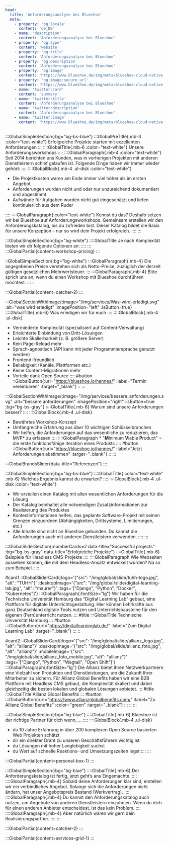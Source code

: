 ```yaml
---
head:
  title: 'Anforderungsanalyse bei Blueshoe'
  meta:
    - property: 'og:locale'
      content: 'de_DE'
    - name: 'description'
      content: 'Anforderungsanalyse bei Blueshoe'
    - property: 'og:type'
      content: 'website'
    - property: 'og:title'
      content: 'Anforderungsanalyse bei Blueshoe'
    - property: 'og:description'
      content: 'Anforderungsanalyse bei Blueshoe'
    - property: 'og:image'
      content: 'https://www.blueshoe.de/img/meta/blueshoe-cloud-native-devlopment.png'
    - property: 'og:image:secure_url'
      content: 'https://www.blueshoe.de/img/meta/blueshoe-cloud-native-devlopment.png'
    - name: 'twitter:card'
      content: 'summary'
    - name: 'twitter:title'
      content: 'Anforderungsanalyse bei Blueshoe'
    - name: 'twitter:description'
      content: 'Anforderungsanalyse bei Blueshoe'
    - name: 'twitter:image'
      content: 'https://www.blueshoe.de/img/meta/blueshoe-cloud-native-devlopment.png'
---
```


:::GlobalSimpleSection{:bg="bg-bs-blue"}
:::GlobalPreTitle{.mb-3 :color="text-white"}
Erfolgreiche Projekte starten mit exzellenten Anforderungen
:::
::::GlobalTitle{.mb-6 :color="text-white"}
Unsere Anforderungsworkshops
::::
::::GlobalParagraph{.mb-4 :color="text-white"}
Seit 2014 berichten uns Kunden, was in vorherigen Projekten mit anderen Dienstleistern schief gelaufen ist. Folgende Dinge haben wir immer wieder gehört:
::::
::::GlobalBlock{.mb-4 .ul-disk :color="text-white"}
- Die Projektkosten waren am Ende immer viel höher als im ersten Angebot
- Anforderungen wurden nicht und oder nur unzureichend dokumentiert und abgestimmt
- Aufwände für Aufgaben wurden nicht gut eingeschätzt und liefen kontinuierlich aus dem Ruder

::::
::::GlobalParagraph{:color="text-white"}
Kennst du das? Deshalb setzen wir bei Blueshoe auf Anforderungsworkshops. Gemeinsam erstellen wir den Anforderungskatalog, bis du zufrieden bist. Dieser Katalog bildet die Basis für unsere Konzeption – nur so wird dein Projekt erfolgreich.
::::
:::


<!--- Pricing --->
:::GlobalSimpleSection{:bg="bg-white"}
::::GlobalTitle
Je nach Komplexität bieten wir dir folgende Optionen an:
::::
:::
:::GlobalPartial{content=workshop-pricing}
:::

::GlobalSimpleSection{:bg="bg-white"}
:::GlobalParagraph{.mb-4}
Die angegebenen Preise verstehen sich als Netto-Preise, zuzüglich der derzeit gültigen gesetzlichen Mehrwertsteuer. 
:::
:::GlobalParagraph{.mb-4}
Bitte sprich uns an, wenn du einen Workshop mit Blueshoe durchführen möchtest.
:::
::

<!--- Call an expert --->
:::GlobalPartial{content=catcher-2}
:::

<!--- Was erledigen wir für euch --->
:::GlobalSectionWithImage{:image="/img/services/Was-wird-erledigt.svg" :alt="was wird erledigt" :imagePosition="left" :isButton=true}
::::GlobalTitle{.mb-6}
Was erledigen wir für euch
::::
::::GlobalBlock{.mb-4 .ul-disk}
- Verminderte Komplexität (spezialisiert auf Content-Verwaltung)
- Erleichterte Einbindung von Dritt-Lösungen
- Leichte Skalierbarkeit (z. B. größere Server)
- Kein Page-Reload mehr
- Sprach-agnostisch (API kann mit jeder Programmiersprache genutzt werden)
- Frontend-freundlich
- Beliebigkeit (Kanäle, Plattformen etc.)
- Keine Content-Migrationen mehr
- Vorteile dank Open Source
::::
#button
::GlobalButton{:url="https://blueshoe.io/hannes/" :label="Termin vereinbaren" :target="_blank"}
::
:::

<!--- Warum sind unsere Anforderungen besser? --->
:::GlobalSectionWithImage{:image="/img/services/bessere_anforderungen.svg" :alt="bessere anforderungen" :imagePosition="right" :isButton=true :bg="bg-bs-gray"}
::::GlobalTitle{.mb-6}
Warum sind unsere Anforderungen besser?
::::
::::GlobalBlock{.mb-4 .ul-disk}
- Bewährtes Workshop-Konzept
- Umfangreiche Erfahrung aus über 10 wichtigen Schlüsselbranchen
- Wir helfen, die Anforderungen auf das wesentliche zu reduzieren, das MVP* zu erfassen
::::
::::GlobalParagraph
\* "**M**inimum **V**iable **P**roduct" = die erste funktionsfähige Iteration eines Produkts
::::
#button
::GlobalButton{:url="https://blueshoe.io/hannes/" :label="Jetzt Anforderungen abstimmen" :target="_blank"}
::
:::

<!--- Referenzen --->
:::GlobalBrandsSlider{data-title="Referenzen"}
:::

<!--- Welches Ergebnis kannst du erwarten?--->
:::GlobalSimpleSection{:bg="bg-bs-blue"}
::::GlobalTitle{:color="text-white" .mb-6}
Welches Ergebnis kannst du erwarten?
::::
::::GlobalBlock{.mb-4 .ul-disk :color="text-white"}
- Wir erstellen einen Katalog mit allen wesentlichen Anforderungen für die Lösung
- Der Katalog beinhaltet alle notwendigen Zusatzinformationen zur Realisierung des Produktes
- Kontextinformationen helfen, das geplante Software-Projekt mit seinen Grenzen einzuordnen (Abhängigkeiten, Drittsysteme, Limitierungen, etc.)
- Alle Inhalte sind nicht an Blueshoe gebunden. Du kannst die Anforderungen auch mit anderen Dienstleistern verwenden.
::::
:::


<!--- Projekte --->
:::GlobalSliderSection{:numberCards=2 data-title="Successful projects" :bg="bg-bs-gray" data-title="Erfolgreiche Projekte"}
::::GlobalTitle{.mb-6}
Beispiele für Headless CMS-Projekte
::::
::::GlobalParagraph
Wie Webseiten aussehen können, die mit dem Headless-Ansatz entwickelt wurden? Na so zum Beispiel.
::::

#card1
::GlobalSliderCard{:logo='{"src": "/img/global/slide/tuhh-logo.jpg", "alt": "TUHH"}' :desktopImage='{"src": "/img/global/slide/digital-learning-lab.jpg", "alt": "maurer"}' :tags='["Django", "Python", "Docker", "Kubernetes"]'}
:::GlobalParagraph{:fontSize="lg"}
Wir haben für die Technische Universität Hamburg das “Digital Learning Lab” gebaut, eine Plattform für digitale Unterrichtsgestaltung. Hier können Lehrkräfte aus ganz Deutschland digitale Tools nutzen und Unterrichtsbausteine für den eigenen (Fern)unterricht nutzen.
:::
#title
:::GlobalTitle
Technische Universität Hamburg
:::
#button
:::GlobalButton{:url="https://digitallearninglab.de/" :label="Zum Digital Learning Lab" :target="_blank"}
:::
::

#card2
::GlobalSliderCard{:logo='{"src": "/img/global/slide/allianz_logo.jpg", "alt": "allianz"}' :desktopImage='{"src": "/img/global/slide/allianz_foto.jpg", "alt": "allianz"}' :mobileImage='{"src": "/img/global/slide/allianz_foto_mobile.jpg", "alt": "allianz"}' :tags='["Django", "Python", "Wagtail", "Open Shift"]'}
:::GlobalParagraph{:fontSize="lg"}
Die Allianz bietet ihren Netzwerkpartnern eine Vielzahl von Produkten und Dienstleistungen, um die Zukunft Ihrer Mitarbeiter zu sichern. Für Allianz Global Benefits haben wir eine B2B Plattform mit Headless CMS gebaut, die Komplexität skaliert und dabei gleichzeitig die besten lokalen und globalen Lösungen anbietet.
:::
#title
:::GlobalTitle
Allianz Global Benefits
:::
#button
:::GlobalButton{:url="https://www.allianzglobalbenefits.com/" :label="Zu Allianz Global Benefits" :color="green" :target="_blank"}
:::
::
:::

<!--- Blueshoe ist der richtige Partner für dich wenn, ... --->
:::GlobalSimpleSection{:bg="bg-blue"}
::::GlobalTitle{.mb-6}
Blueshoe ist der richtige Partner für dich wenn, ...
::::
::::GlobalBlock{.mb-4 .ul-disk}
- du 10 Jahre Erfahrung in über 200 komplexen Open Source basierten Web Projekten schätzt
- dir ein direkter Draht zu unseren Geschäftsführern wichtig ist
- du Lösungen mit hoher Langlebigkeit suchst
- du Wert auf schnelle Reaktions- und Umsetzungszeiten legst
::::
:::

<!--- persönlicher Kontakt --->
:::GlobalPartial{content=personal-box-1}
:::

<!--- Blueshoe ist der richtige Partner für dich wenn, ... --->
:::GlobalSimpleSection{:bg="bg-blue"}
::::GlobalTitle{.mb-6}
Der Anforderungskatalog ist fertig, jetzt geht’s ans Eingemachte.
::::
::::GlobalParagraph{.mb-4}
Sobald deine Anforderungen klar sind, erstellen wir ein verbindliches Angebot. Solange sich die Anforderungen nicht ändern, hat unser Angebotspreis Bestand (Werkvertrag).
::::
::::GlobalParagraph{.mb-4}
Du kannst den Anforderungskatalog auch nutzen, um Angebote von anderen Dienstleistern einzuholen. Wenn du dich für einen anderen Anbieter entscheidest, ist das kein Problem.
::::
::::GlobalParagraph{.mb-4}
Aber natürlich wären wir gern dein Realisierungspartner.
::::
:::

<!--- Call an expert --->
:::GlobalPartial{content=catcher-2}
:::


<!--- Service Grid --->
:::GlobalPartial{content=services-grid-1}
:::